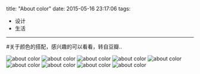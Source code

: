 title: "About color"
date: 2015-05-16 23:17:06
tags:
- 设计
- 生活
---

#关于颜色的搭配，感兴趣的可以看看，转自豆瓣..

![about color](color-1.jpg)
![about color](color-2.jpg)
![about color](color-3.jpg)
![about color](color-4.jpg)
![about color](color-5.jpg)
![about color](color-6.jpg)
![about color](color-7.jpg)
![about color](color-8.jpg)
![about color](color-9.jpg)
